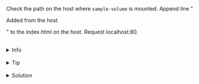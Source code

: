 
Check the path on the host where `sample-volume` is mounted.
Append line "<p>Added from the host</p>" to the index.html on the host.
Request localhost:80.

<br>
<details><summary>Info</summary>
<br>

```plain
Documentation - https://docs.docker.com/storage/bind-mounts/
```

</details>

<br>
<details><summary>Tip</summary>
<br>

```plain
Use docker volume inspect command to see detailed information about the volume.
Use >> to append line to the file.
```

</details>


<br>
<details><summary>Solution</summary>
<br>

<br>

Append line to the index.html on the host:

<br>

```plain
echo "<p>Added from the host</p>" >> /home/app-data/index.html
```{{exec}}

<br>

Request localhost:80:

<br>

```plain
curl localhost:80
```{{exec}}

</details>
